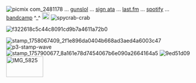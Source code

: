 
![picmix com_2481178](https://github.com/user-attachments/assets/f9b66f4d-2e3a-4f9a-a544-cee852e86d60)
 ... [gunslol](http://guns.lol/boyrot) ... [sign ata](https://prophetoffalsehope.atabook.org/) ... [last.fm](https://www.last.fm/user/corpsehem) ... [spotify](https://open.spotify.com/user/31iydpcy5qoohkge2fdzy2oukuvy?si=f43be6e7120f49bc&nd=1&dlsi=f0a492e36d604d00) ... 
[bandcamp](https://bandcamp.com/rottedwound) ^_^
<img width="20" height="20" alt="picmix com_2710817" src="https://github.com/user-attachments/assets/9718d537-febb-476d-b10f-309f9ac887d9" />  ![spycrab-crab](https://github.com/user-attachments/assets/974fe510-bc28-4dfd-810b-eff2cae7cc24)


![f322618c5c44c8091cd9b7a4611a72b0](https://github.com/user-attachments/assets/e72b92e4-c228-4149-aa73-fff1329d5e25)


![stamp_1758067409_2f1e896da0404b668ad3aed4a6003c47](https://github.com/user-attachments/assets/72661165-a45f-4692-bb79-c0f1eb5fdc68) ![p3-stamp-wave](https://github.com/user-attachments/assets/454c72ff-952a-4df4-83ec-1c6070d6ce48)
 ![stamp_1757900677_8a161e78d7454067b6e090a2664164a5](https://github.com/user-attachments/assets/57961e61-ef3a-4d7c-82eb-e27789c38b00) ![9ed51d09](https://github.com/user-attachments/assets/1f0e881d-0776-4fbc-b221-0f8ae654ea08) <img width="99" height="56" alt="IMG_5825" src="https://github.com/user-attachments/assets/22f4f610-9bfc-4de9-8891-6d5d2ba5728e" />



































